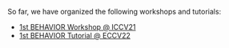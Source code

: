 So far, we have organized the following workshops and tutorials: 

- [1st BEHAVIOR Workshop @ ICCV21](iccv21.md)
- [1st BEHAVIOR Tutorial @ ECCV22](eccv22.md)